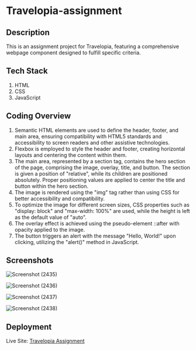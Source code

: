 # Travelopia-assignment

## Description


This is an assignment project for Travelopia, featuring a comprehensive webpage component designed to fulfill specific criteria.

## Tech Stack

1. HTML
2. CSS
3. JavaScript

## Coding Overview

1. Semantic HTML elements are used to define the header, footer, and main area, ensuring compatibility with HTML5 standards and accessibility to screen readers and other assistive technologies.
2. Flexbox is employed to style the header and footer, creating horizontal layouts and centering the content within them.
3. The main area, represented by a section tag, contains the hero section of the page, comprising the image, overlay, title, and button. The section is given a position of "relative", while its children are positioned absolutely. Proper positioning values are applied to center the title and button within the hero section.
4. The image is rendered using the "img" tag rather than using CSS for better accessibility and compatibility.
5. To optimize the image for different screen sizes, CSS properties such as "display: block" and "max-width: 100%" are used, while the height is left as the default value of "auto".
6. The overlay effect is achieved using the pseudo-element ::after with opacity applied to the image.
7. The button triggers an alert with the message "Hello, World!" upon clicking, utilizing the "alert()" method in JavaScript.

## Screenshots

![Screenshot (2435)](https://github.com/shubham-masai/travelopia-assignment/assets/130532573/8a92004c-2e7f-4b4d-84f8-74bb855155b2)

![Screenshot (2436)](https://github.com/shubham-masai/travelopia-assignment/assets/130532573/30be437b-ef54-42c5-b1eb-0a31218ea245)

![Screenshot (2437)](https://github.com/shubham-masai/travelopia-assignment/assets/130532573/127babbd-255f-447a-91f3-da67246ac0b3)

![Screenshot (2438)](https://github.com/shubham-masai/travelopia-assignment/assets/130532573/4b1ea593-cf02-4e91-b61d-ef60bc3f03a1)

## Deployment

Live Site: [Travelopia Assignment](https://travelopia-assignment-brown.vercel.app/)
